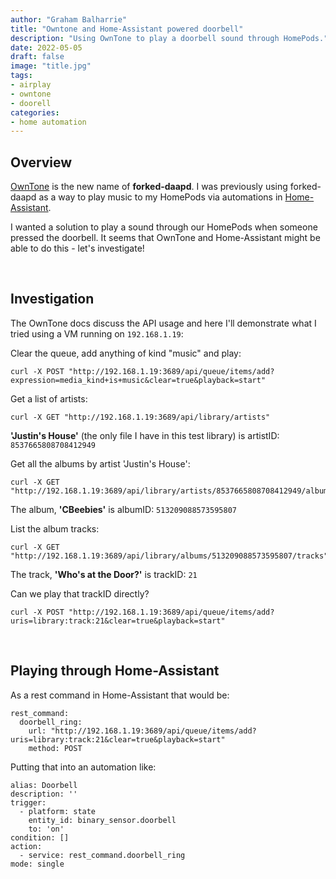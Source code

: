 ```yaml
---
author: "Graham Balharrie"
title: "Owntone and Home-Assistant powered doorbell"
description: "Using OwnTone to play a doorbell sound through HomePods."
date: 2022-05-05
draft: false
image: "title.jpg"
tags:
- airplay
- owntone
- doorell
categories:
- home automation
---
```


## Overview
[OwnTone](https://owntone.github.io/owntone-server/INSTALL.html) is the new name of **forked-daapd**.  I was previously using forked-daapd as a way to play music to my HomePods via automations in [Home-Assistant](https://home-assistant.io).

I wanted a solution to play a sound through our HomePods when someone pressed the doorbell.  It seems that OwnTone and Home-Assistant might be able to do this - let's investigate!

&nbsp;

## Investigation

The OwnTone docs discuss the API usage and here I'll demonstrate what I tried using a VM running on `192.168.1.19`:



Clear the queue, add anything of kind "music" and play:

```
curl -X POST "http://192.168.1.19:3689/api/queue/items/add?expression=media_kind+is+music&clear=true&playback=start"
```

Get a list of artists:

```
curl -X GET "http://192.168.1.19:3689/api/library/artists"
```

**'Justin's House'** (the only file I have in this test library) is artistID: `8537665808708412949`

Get all the albums by artist 'Justin's House':
```
curl -X GET "http://192.168.1.19:3689/api/library/artists/8537665808708412949/albums"
```

The album, **'CBeebies'** is albumID: ```513209088573595807```

List the album tracks:

```
curl -X GET "http://192.168.1.19:3689/api/library/albums/513209088573595807/tracks"
```

The track, **'Who's at the Door?'** is trackID: ```21```

Can we play that trackID directly?

```
curl -X POST "http://192.168.1.19:3689/api/queue/items/add?uris=library:track:21&clear=true&playback=start"
```

&nbsp;

## Playing through Home-Assistant

As a rest command in Home-Assistant that would be:

```
rest_command: 
  doorbell_ring:
    url: "http://192.168.1.19:3689/api/queue/items/add?uris=library:track:21&clear=true&playback=start" 
    method: POST
```

Putting that into an automation like:

```
alias: Doorbell
description: ''
trigger:
  - platform: state
    entity_id: binary_sensor.doorbell
    to: 'on'
condition: []
action:
  - service: rest_command.doorbell_ring
mode: single
```
